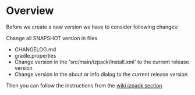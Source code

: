 # Overview

Before we create a new version we have to consider following changes:

Change all SNAPSHOT version in files
* CHANGELOG.md
* gradle.properties
* Change version in the 'src/main/izpack/install.xml' to the current release version
* Change version in the about or info dialog to the current release version

Then you can follow the instructions from the [wiki izpack section](https://github.com/astrapi69/mystic-crypt-ui/wiki/How-to-create-izpack-installer-with-gradle)
